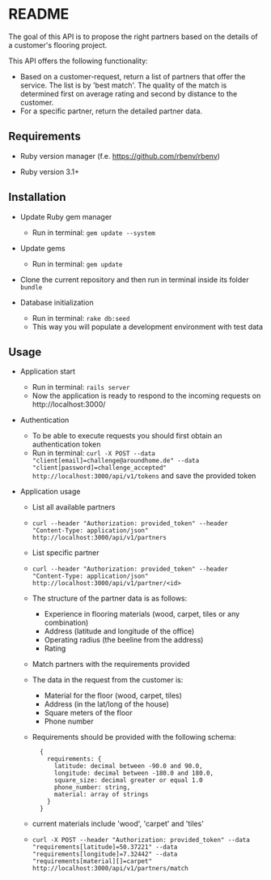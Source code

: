# README

The goal of this API is to propose the right partners based on the details of a customer's flooring project.

This API offers the following functionality:
* Based on a customer-request, return a list of partners that offer the service. The list is by 'best match'. The quality of the match is determined first on average rating and second by distance to the customer.
* For a specific partner, return the detailed partner data.

## Requirements

* Ruby version manager (f.e. https://github.com/rbenv/rbenv)

* Ruby version 3.1+

## Installation

* Update Ruby gem manager
  - Run in terminal: `gem update --system`

* Update gems
  - Run in terminal: `gem update`

* Clone the current repository and then run in terminal inside its folder `bundle`

* Database initialization
  - Run in terminal: `rake db:seed`
  - This way you will populate a development environment with test data

## Usage

* Application start
  - Run in terminal: `rails server`
  - Now the application is ready to respond to the incoming requests on http://localhost:3000/

* Authentication
  - To be able to execute requests you should first obtain an authentication token
  - Run in terminal: `curl -X POST --data "client[email]=challenge@aroundhome.de" --data "client[password]=challenge_accepted" http://localhost:3000/api/v1/tokens` and save the provided token

* Application usage
  - List all available partners
  - `curl --header "Authorization: provided_token" --header "Content-Type: application/json" http://localhost:3000/api/v1/partners`

  - List specific partner
  - `curl --header "Authorization: provided_token" --header "Content-Type: application/json" http://localhost:3000/api/v1/partner/<id>`
  - The structure of the partner data is as follows:
    * Experience in flooring materials (wood, carpet, tiles or any combination)
    * Address (latitude and longitude of the office)
    * Operating radius (the beeline from the address)
    * Rating

  - Match partners with the requirements provided
  - The data in the request from the customer is:
    * Material for the floor (wood, carpet, tiles)
    * Address (in the lat/long of the house)
    * Square meters of the floor
    * Phone number
  - Requirements should be provided with the following schema:
    ```
      {
        requirements: {
          latitude: decimal between -90.0 and 90.0,
          longitude: decimal between -180.0 and 180.0,
          square_size: decimal greater or equal 1.0
          phone_number: string,
          material: array of strings
        }
      }
    ```
  - current materials include 'wood', 'carpet' and 'tiles'
  - `curl -X POST --header "Authorization: provided_token" --data "requirements[latitude]=50.37221" --data "requirements[longitude]=7.32442" --data "requirements[material][]=carpet" http://localhost:3000/api/v1/partners/match`
